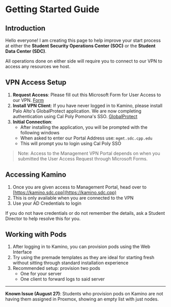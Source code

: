 # Getting Started Guide

## Introduction

Hello everyone! I am creating this page to help improve your start process at either the **Student Security Operations Center (SOC)** or the **Student Data Center (SDC)**.

All operations done on either side will require you to connect to our VPN to access any resources we host.

## VPN Access Setup

1. **Request Access**: Please fill out this Microsoft Form for User Access to our VPN. [Form](https://forms.cloud.microsoft/r/5BtvPPTJku)
2. **Install VPN Client**: If you have never logged in to Kamino, please install Palo Alto's GlobalProtect application. We are now completing authentication using Cal Poly Pomona's SSO. [GlobalProtect](https://vpn.connect.cpp.edu)
3. **Initial Connection**:
   - After installing the application, you will be prompted with the following windows <insert pictures i forgot lol>
   - When asked to enter our Portal Address use: `mgmt.sdc.cpp.edu`
   - This will prompt you to login using Cal Poly SSO

> Note: Access to the Management VPN Portal depends on when you submitted the User Access Request through Microsoft Forms.

## Accessing Kamino

1. Once you are given access to Management Portal, head over to [https://kamino.sdc.cpp](https://kamino.sdc.cpp)
2. This is only available when you are connected to the VPN
3. Use your AD Credentials to login

If you do not have credentials or do not remember the details, ask a Student Director to help resolve this for you.

## Working with Pods

1. After logging in to Kamino, you can provision pods using the Web Interface
2. Try using the premade templates as they are ideal for starting fresh without sitting through standard installation experience
3. Recommended setup: provision two pods
   - One for your server
   - One client to forward logs to said server

---

**Known Issue (August 27)**: Students who provision pods on Kamino are not having them assigned in Proxmox, showing an empty list with just nodes.